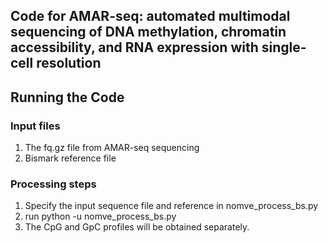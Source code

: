## Code for AMAR-seq: automated multimodal sequencing of DNA methylation, chromatin accessibility, and RNA expression with single-cell resolution

## Running the Code
### Input files
1. The fq.gz file from AMAR-seq sequencing
2. Bismark reference file

### Processing steps

1. Specify the input sequence file and reference in nomve_process_bs.py
2. run python -u nomve_process_bs.py
3. The CpG and GpC profiles will be obtained separately.